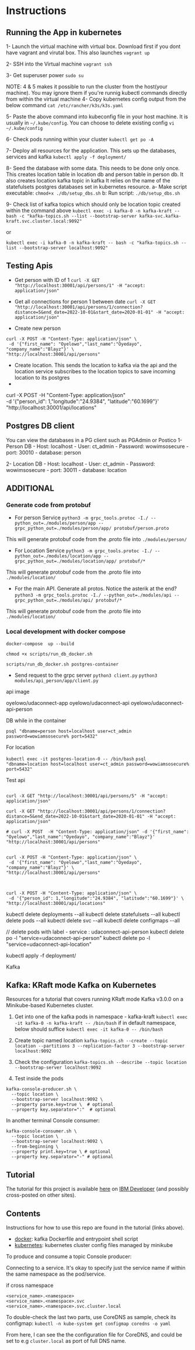 # Instructions
## Running the App in kubernetes

1- Launch the virtual machine with virtual box. Download first if you dont have vagrant and virutal box. This also launches
 `vagrant up`

2- SSH into the Virtual machine
`vagrant ssh`

3- Get superuser power
 `sudo su`

NOTE: 4 & 5 makes it possible to run the cluster from the host(your machine).
You may ignore them if you're runnig kubectl commands directly from within the virtual machine
4- Copy kubernetes config output from the below command
`cat /etc/rancher/k3s/k3s.yaml`

5- Paste the above command into kubeconfig file in your host machine. It is usually in `~/.kube/config`. You can choose to delete existing config
`vi ~/.kube/config`

6- Check pods running within your cluster
`kubectl get po -A`

7- Deploy all resources for the application. This sets up the databases, services and kafka
`kubectl apply -f deployment/`

8- Seed the database with some data. This needs to be done only once. This creates location table in location db and person table in person db.
It also creates location kafka topic in kafka
It relies on the name of the statefulsets postgres databases set in kubernetes resource.
  a- Make script executable: `chmod+x ./db/setup_dbs.sh`
  b: Run script: `./db/setup_dbs.sh`


9- Check list of kafka topics which should only be location topic created within the command above
`kubectl exec -i kafka-0 -n kafka-kraft -- bash -c "kafka-topics.sh --list --bootstrap-server kafka-svc.kafka-kraft.svc.cluster.local:9092"`

or

`kubectl exec -i kafka-0 -n kafka-kraft -- bash -c "kafka-topics.sh --list --bootstrap-server localhost:9092"`


## Testing Apis
- Get person with ID of 1
`curl -X GET "http://localhost:30001/api/persons/1" -H "accept: application/json"`

- Get all connections for person 1 between date
`curl -X GET "http://localhost:30001/api/persons/1/connection?distance=5&end_date=2022-10-01&start_date=2020-01-01" -H "accept: application/json"`

- Create new person
```
curl -X POST -H "Content-Type: application/json" \
 -d '{"first_name": "Oyelowo","last_name":"Oyedayo", "company_name":"Blayz"}' \
"http://localhost:30001/api/persons"
```


- Create location. This sends the location to kafka via the api and the location service subscribes to the location topics to save incoming location to its postgres
- 
curl -X POST -H "Content-Type: application/json" \
 -d '{"person_id": 1,"longitude":"24.9384", "latitude":"60.1699"}' \
"http://localhost:30001/api/locations"

## Postgres DB client
You can view the databases in a PG client such as PGAdmin or Postico
1- Person DB
    - Host: localhost
    - User: ct_admin
    - Password: wowimsosecure
    - port: 30010
    - database: person

2- Location DB
    - Host: localhost
    - User: ct_admin
    - Password: wowimsosecure
    - port: 30011
    - database: location

## ADDITIONAL
### Generate code from protobuf

- For  person Service
`python3 -m grpc_tools.protoc -I./ --python_out=./modules/person/app --grpc_python_out=./modules/person/app/ protobuf/person.proto`

This will generate protobuf code from the .proto file into `./modules/person/`

- For Location Service
`python3 -m grpc_tools.protoc -I./ --python_out=./modules/location/app --grpc_python_out=./modules/location/app/ protobuf/*`

This will generate protobuf code from the .proto file into `./modules/location/`

- For the main API. Generate all protos. Notice the asterik at the end?
`python3 -m grpc_tools.protoc -I./ --python_out=./modules/api --grpc_python_out=./modules/api/ protobuf/*`

This will generate protobuf code from the .proto file into `./modules/location/`

###  Local development with docker compose
`docker-compose  up --build`

`chmod +x scripts/run_db_docker.sh`


`scripts/run_db_docker.sh postgres-container`


- Send request to the grpc server 
  `python3 client.py`
  `python3 modules/api_person/app/client.py`



api image

oyelowo/udaconnect-app
oyelowo/udaconnect-api
oyelowo/udaconnect-api-person



DB
while in the container

`psql "dbname=person host=localhost user=ct_admin password=wowiamsosecure% port=5432"`


For location 

`kubectl exec -it postgres-location-0 -- /bin/bash`
`psql "dbname=location host=localhost user=ct_admin password=wowiamsosecure% port=5432"`



Test api
```

curl -X GET "http://localhost:30001/api/persons/5" -H "accept: application/json"

curl -X GET "http://localhost:30001/api/persons/1/connection?distance=5&end_date=2022-10-01&start_date=2020-01-01" -H "accept: application/json"

# curl -X POST  -H "Content-Type: application/json" -d '{"first_name": "Oyelowo","last_name":"Oyedayo", "company_name":"Blayz"}' "http://localhost:30001/api/persons"


curl -X POST -H "Content-Type: application/json" \
 -d '{"first_name": "Oyelowo","last_name":"Oyedayo", "company_name":"Blayz"}' \
"http://localhost:30001/api/persons"



curl -X POST -H "Content-Type: application/json" \
 -d '{"person_id": 1,"longitude":"24.9384", "latitude":"60.1699"}' \
"http://localhost:30001/api/locations"

```

kubectl delete deployments --all 
kubectl delete statefulsets --all
kubectl delete pods --all 
kubectl delete svc --all 
kubectl delete configmaps --all 

// delete pods with label - service : udaconnect-api-person
kubectl delete po -l "service=udaconnect-api-person"
kubectl delete po -l "service=udaconnect-api-location"

kubectl apply -f deployment/  



Kafka

## Kafka: KRaft mode Kafka on Kubernetes

Resources for a tutorial that covers running KRaft mode Kafka v3.0.0 on a Minikube-based Kubernetes cluster.

1. Get into one of the kafka pods in namespace - kafka-kraft
`kubectl exec -it kafka-0 -n kafka-kraft -- /bin/bash`
if in default namespace, below should suffice
`kubectl exec -it kafka-0 -- /bin/bash`

1. Create topic named location
`kafka-topics.sh --create --topic location --partitions 3 --replication-factor 3 --bootstrap-server localhost:9092`

3. Check the configuration 
`kafka-topics.sh --describe --topic location --bootstrap-server localhost:9092`

4. Test inside the pods
```
kafka-console-producer.sh \
  --topic location \
  --bootstrap-server localhost:9092 \
  --property parse.key=true \  # optional
  --property key.separator=":"  # optional
```

In another terminal
Console consumer:
```
kafka-console-consumer.sh \
  --topic location \
  --bootstrap-server localhost:9092 \
  --from-beginning \
  --property print.key=true \ # optional
  --property key.separator="-" # optional
```

## Tutorial

The tutorial for this project is available [here](https://developer.ibm.com/tutorials/kafka-in-kubernetes) on [IBM Developer](https://developer.ibm.com/) (and possibly cross-posted on other sites).

## Contents

Instructions for how to use this repo are found in the tutorial (links above).

- [docker](docker/): kafka Dockerfile and entrypoint shell script
- [kubernetes](kubernetes/): kubernetes cluster config files managed by minikube



To  produce and consume a topic
Console producer:





Connecting to a service. 
It's okay to specify just the service name if within the same namespace as the pod/service.

if cross namespace
```
<service_name>.<namespace>
<service_name>.<namespace>.svc
<service_name>.<namespace>.svc.cluster.local
```

 To double-check the last two parts, use CoreDNS as sample, check its configmap:
`kubectl -n kube-system get configmap coredns -o yaml`

From here, I can see the the configuration file for CoreDNS, and could be set to e.g `cluster.local` as port of full DNS name.
